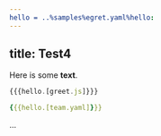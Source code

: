 ```yaml
---
hello = ..%samples%egret.yaml%hello:
---
```


## title: Test4

Here is some **text**.

```js
{{{hello.[greet.js]}}}
```

```yaml
{{{hello.[team.yaml]}}}
```

...
